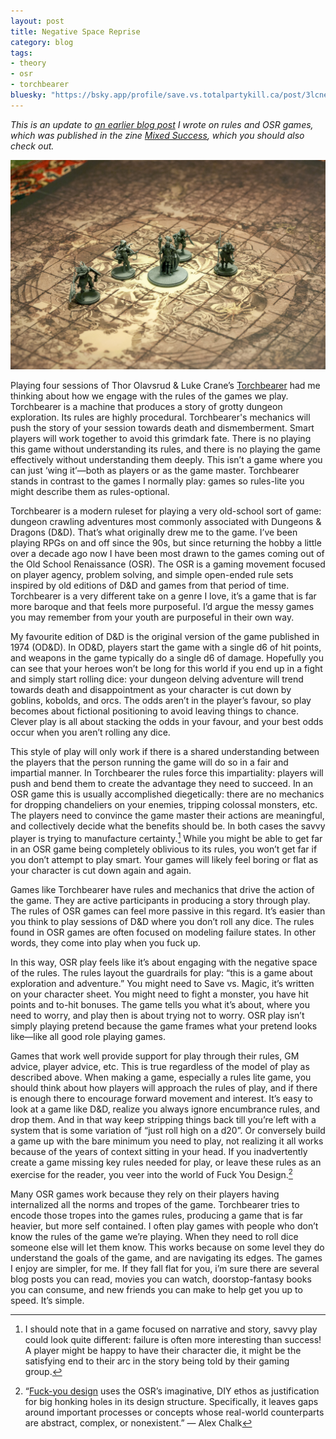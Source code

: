 ```yaml
---
layout: post
title: Negative Space Reprise
category: blog
tags:
- theory
- osr
- torchbearer
bluesky: "https://bsky.app/profile/save.vs.totalpartykill.ca/post/3lcne3nlkyk2g"
---
```


_This is an update to [an earlier blog post][ns] I wrote on rules and OSR games, which was published in the zine [Mixed Success][ms], which you should also check out._ 

![Kingdom Death Minis](/assets/img/kingdom-death-kingsman.jpg)

Playing four sessions of Thor Olavsrud & Luke Crane’s [Torchbearer][] had me thinking about how we engage with the rules of the games we play. Torchbearer is a machine that produces a story of grotty dungeon exploration. Its rules are highly procedural. Torchbearer's mechanics will push the story of your session towards death and dismemberment. Smart players will work together to avoid this grimdark fate. There is no playing this game without understanding its rules, and there is no playing the game effectively without understanding them deeply. This isn’t a game where you can just ‘wing it’—both as players or as the game master. Torchbearer stands in contrast to the games I normally play: games so rules-lite you might describe them as rules-optional.

Torchbearer is a modern ruleset for playing a very old-school sort of game: dungeon crawling adventures most commonly associated with Dungeons & Dragons (D&D). That’s what originally drew me to the game. I’ve been playing RPGs on and off since the 90s, but since returning the hobby a little over a decade ago now I have been most drawn to the games coming out of the Old School Renaissance (OSR). The OSR is a gaming movement focused on player agency, problem solving, and simple open-ended rule sets inspired by old editions of D&D and games from that period of time. Torchbearer is a very different take on a genre I love, it’s a game that is far more baroque and that feels more purposeful. I’d argue the messy games you may remember from your youth are purposeful in their own way.

My favourite edition of D&D is the original version of the game published in 1974 (OD&D). In OD&D, players start the game with a single d6 of hit points, and weapons in the game typically do a single d6 of damage. Hopefully you can see that your heroes won’t be long for this world if you end up in a fight and simply start rolling dice: your dungeon delving adventure will trend towards death and disappointment as your character is cut down by goblins, kobolds, and orcs. The odds aren’t in the player’s favour, so play becomes about fictional positioning to avoid leaving things to chance. Clever play is all about stacking the odds in your favour, and your best odds occur when you aren’t rolling any dice.

This style of play will only work if there is a shared understanding between the players that the person running the game will do so in a fair and impartial manner. In Torchbearer the rules force this impartiality: players will push and bend them to create the advantage they need to succeed. In an OSR game this is usually accomplished diegetically: there are no mechanics for dropping chandeliers on your enemies, tripping colossal monsters, etc. The players need to convince the game master their actions are meaningful, and collectively decide what the benefits should be. In both cases the savvy player is trying to manufacture certainty.[^1] While you might be able to get far in an OSR game being completely oblivious to its rules, you won’t get far if you don’t attempt to play smart. Your games will likely feel boring or flat as your character is cut down again and again.

Games like Torchbearer have rules and mechanics that drive the action of the game. They are active participants in producing a story through play. The rules of OSR games can feel more passive in this regard. It’s easier than you think to play sessions of D&D where you don’t roll any dice. The rules found in OSR games are often focused on modeling failure states. In other words, they come into play when you fuck up.

In this way, OSR play feels like it’s about engaging with the negative space of the rules. The rules layout the guardrails for play: “this is a game about exploration and adventure.” You might need to Save vs. Magic, it’s written on your character sheet. You might need to fight a monster, you have hit points and to-hit bonuses. The game tells you what it’s about, where you need to worry, and play then is about trying not to worry. OSR play isn’t simply playing pretend because the game frames what your pretend looks like—like all good role playing games.

Games that work well provide support for play through their rules, GM advice, player advice, etc. This is true regardless of the model of play as described above. When making a game, especially a rules lite game, you should think about how players will approach the rules of play, and if there is enough there to encourage forward movement and interest. It’s easy to look at a game like D&D, realize you always ignore encumbrance rules, and drop them. And in that way keep stripping things back till you’re left with a system that is some variation of “just roll high on a d20”. Or conversely build a game up with the bare minimum you need to play, not realizing it all works because of the years of context sitting in your head. If you inadvertently create a game missing key rules needed for play, or leave these rules as an exercise for the reader, you veer into the world of Fuck You Design.[^2]

Many OSR games work because they rely on their players having internalized all the norms and tropes of the game. Torchbearer tries to encode those tropes into the games rules, producing a game that is far heavier, but more self contained. I often play games with people who don’t know the rules of the game we’re playing. When they need to roll dice someone else will let them know. This works because on some level they do understand the goals of the game, and are navigating its edges. The games I enjoy are simpler, for me. If they fall flat for you, i’m sure there are several blog posts you can read, movies you can watch, doorstop-fantasy books you can consume, and new friends you can make to help get you up to speed. It’s simple.



[^1]: I should note that in a game focused on narrative and story, savvy play could look quite different: failure is often more interesting than success! A player might be happy to have their character die, it might be the satisfying end to their arc in the story being told by their gaming group.

[^2]: “[Fuck-you design][fyd] uses the OSR’s imaginative, DIY ethos as justification for big honking holes in its design structure. Specifically, it leaves gaps around important processes or concepts whose real-world counterparts are abstract, complex, or nonexistent.” — Alex Chalk

[ns]: /blog/negative-space/
[ms]: https://mixed-success.itch.io/issue1
[torchbearer]: /campaigns/torchbearer/
[fyd]: http://todistantlands.blogspot.com/2022/05/fk-you-design.html
